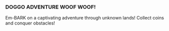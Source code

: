 ### DOGGO ADVENTURE WOOF WOOF!

Em-BARK on a captivating adventure through unknown lands!  Collect coins and conquer obstacles!
